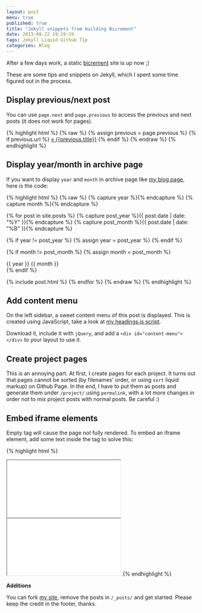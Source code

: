 ```yaml
---
layout: post
menu: true
published: true
title: "Jekyll snippets from building Bicrement"
date: 2013-08-22 19:19:19
tags: Jekyll Liquid Github Tip
categories: Blog
---
```


After a few days work, a static [bicrement](http://www.bicrement.com) site is up now ;)

These are some tips and snippets on Jekyll, which I spent some time figured out in the process.

## Display previous/next post

You can use `page.next` and `page.previous` to access the previous and next posts (it does not work for pages).

{% highlight html %}
{% raw %}
{% assign previous = page.previous %}
{% if previous.url %}
  <a href="{{previous.url}}" title="Previous Post: {{previous.title}}">&laquo; {{previous.title}}</a>
{% endif %}
{% endraw %}
{% endhighlight %}

## Display year/month in archive page

If you want to display `year` and `month` in archive page like [my blog page](http://www.bicrement.com/blog/), here is the code:

{% highlight html %}
{% raw %}
{% capture year %}{% endcapture %}
{% capture month %}{% endcapture %}

{% for post in site.posts %}
  {% capture post_year %}{{ post.date | date: "%Y" }}{% endcapture %}
  {% capture post_month %}{{ post.date | date: "%B" }}{% endcapture %}

  {% if year != post_year %}
    {% assign year = post_year %}
  {% endif %}

  {% if month != post_month %}
    {% assign month = post_month %}
    <div class="post-seperator">
      <span class="post-year-header">{{ year }}</span>
      <span class="post-month-header">{{ month }}</span>
    </div>
  {% endif %}

  {% include post.html %}
{% endfor %}
{% endraw %}
{% endhighlight %}

## Add content menu

On the left sidebar, a sweet content menu of this post is displayed. This is created using JavaScript, take a look at [my headings.js script](/js/headings.js).

Download it, include it with `jQuery`, and add a `<div id="content-menu"></div>` to your layout to use it.

## Create project pages

This is an annoying part. At first, I create pages for each project. It turns out that pages cannot be sorted (by filenames' order, or using `sort` liquid markup) on Github Page. In the end, I have to put them as posts and generate them under `/project/` using `permalink`, with a lot more changes in order not to mix project posts with normal posts. Be careful :)

## Embed iframe elements

Empty tag will cause the page not fully rendered. To embed an iframe element, add some text inside the tag to solve this:

{% highlight html %}
<!-- change this iframe element to work -->
<iframe src="..."></iframe>
<!-- by adding random text inside tag -->
<iframe src="...">work now</iframe>
{% endhighlight %}

**Additions**

You can fork [my site](https://github.com/zhuochun/zhuochun.github.io), remove the posts in `/_posts/` and get started. Please keep the credit in the footer, thanks.
